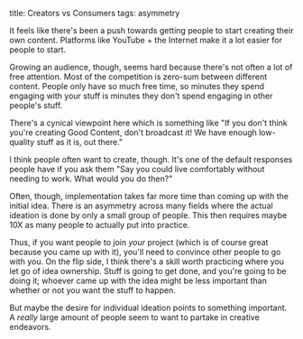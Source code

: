 title: Creators vs Consumers
tags: asymmetry

It feels like there's been a push towards getting people to start creating their own content. Platforms like YouTube + the Internet make it a lot easier for people to start.

Growing an audience, though, seems hard because there's not often a lot of free attention. Most of the competition is zero-sum between different content. People only have so much free time, so minutes they spend engaging with your stuff is minutes they don't spend engaging in other people's stuff.

There's a cynical viewpoint here which is something like "If you don't think you're creating Good Content, don't broadcast it! We have enough low-quality stuff as it is, out there."

I think people often want to create, though. It's one of the default responses people have if you ask them "Say you could live comfortably without needing to work. What would you do then?" 

Often, though, implementation takes far more time than coming up with the initial idea. There is an asymmetry across many fields where the actual ideation is done by only a small group of people. This then requires maybe 10X as many people to actually put into practice.

Thus, if you want people to join *your* project (which is of course great because you came up with it), you'll need to convince other people to go with you. On the flip side, I think there's a skill worth practicing where you let go of idea ownership. Stuff is going to get done, and you're going to be doing it; whoever came up with the idea might be less important than whether or not you want the stuff to happen.

But maybe the desire for individual ideation points to something important. A *really* large amount of people seem to want to partake in creative endeavors.